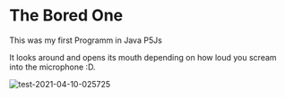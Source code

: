 

# The Bored One
This was my first Programm in Java P5Js

It looks around and opens its mouth depending on how loud you scream into the microphone :D.

![test-2021-04-10-025725](https://user-images.githubusercontent.com/76871383/114248525-2e8cf300-9998-11eb-9d88-7b0a443fc510.gif)
